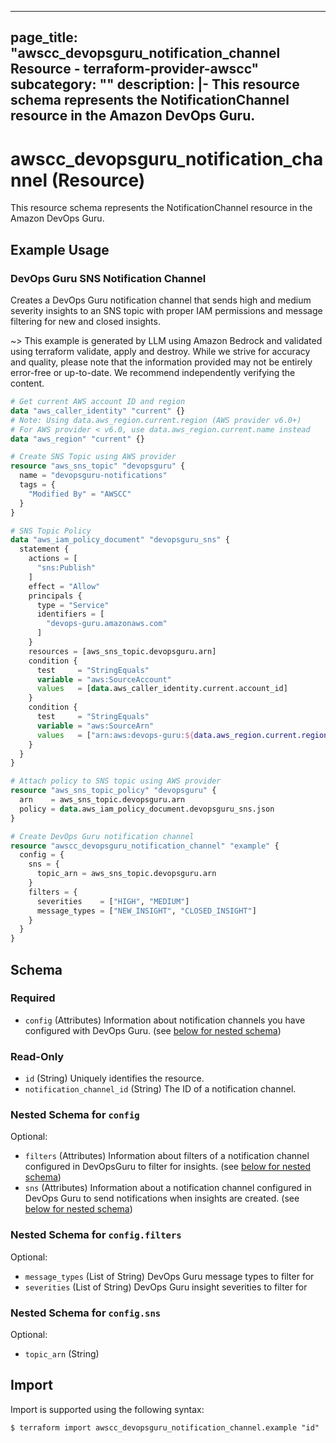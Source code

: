 
---
page_title: "awscc_devopsguru_notification_channel Resource - terraform-provider-awscc"
subcategory: ""
description: |-
  This resource schema represents the NotificationChannel resource in the Amazon DevOps Guru.
---

# awscc_devopsguru_notification_channel (Resource)

This resource schema represents the NotificationChannel resource in the Amazon DevOps Guru.

## Example Usage

### DevOps Guru SNS Notification Channel

Creates a DevOps Guru notification channel that sends high and medium severity insights to an SNS topic with proper IAM permissions and message filtering for new and closed insights.

~> This example is generated by LLM using Amazon Bedrock and validated using terraform validate, apply and destroy. While we strive for accuracy and quality, please note that the information provided may not be entirely error-free or up-to-date. We recommend independently verifying the content.

```terraform
# Get current AWS account ID and region
data "aws_caller_identity" "current" {}
# Note: Using data.aws_region.current.region (AWS provider v6.0+)
# For AWS provider < v6.0, use data.aws_region.current.name instead
data "aws_region" "current" {}

# Create SNS Topic using AWS provider
resource "aws_sns_topic" "devopsguru" {
  name = "devopsguru-notifications"
  tags = {
    "Modified By" = "AWSCC"
  }
}

# SNS Topic Policy
data "aws_iam_policy_document" "devopsguru_sns" {
  statement {
    actions = [
      "sns:Publish"
    ]
    effect = "Allow"
    principals {
      type = "Service"
      identifiers = [
        "devops-guru.amazonaws.com"
      ]
    }
    resources = [aws_sns_topic.devopsguru.arn]
    condition {
      test     = "StringEquals"
      variable = "aws:SourceAccount"
      values   = [data.aws_caller_identity.current.account_id]
    }
    condition {
      test     = "StringEquals"
      variable = "aws:SourceArn"
      values   = ["arn:aws:devops-guru:${data.aws_region.current.region}:${data.aws_caller_identity.current.account_id}:*"]
    }
  }
}

# Attach policy to SNS topic using AWS provider
resource "aws_sns_topic_policy" "devopsguru" {
  arn    = aws_sns_topic.devopsguru.arn
  policy = data.aws_iam_policy_document.devopsguru_sns.json
}

# Create DevOps Guru notification channel
resource "awscc_devopsguru_notification_channel" "example" {
  config = {
    sns = {
      topic_arn = aws_sns_topic.devopsguru.arn
    }
    filters = {
      severities    = ["HIGH", "MEDIUM"]
      message_types = ["NEW_INSIGHT", "CLOSED_INSIGHT"]
    }
  }
}
```

<!-- schema generated by tfplugindocs -->
## Schema

### Required

- `config` (Attributes) Information about notification channels you have configured with DevOps Guru. (see [below for nested schema](#nestedatt--config))

### Read-Only

- `id` (String) Uniquely identifies the resource.
- `notification_channel_id` (String) The ID of a notification channel.

<a id="nestedatt--config"></a>
### Nested Schema for `config`

Optional:

- `filters` (Attributes) Information about filters of a notification channel configured in DevOpsGuru to filter for insights. (see [below for nested schema](#nestedatt--config--filters))
- `sns` (Attributes) Information about a notification channel configured in DevOps Guru to send notifications when insights are created. (see [below for nested schema](#nestedatt--config--sns))

<a id="nestedatt--config--filters"></a>
### Nested Schema for `config.filters`

Optional:

- `message_types` (List of String) DevOps Guru message types to filter for
- `severities` (List of String) DevOps Guru insight severities to filter for


<a id="nestedatt--config--sns"></a>
### Nested Schema for `config.sns`

Optional:

- `topic_arn` (String)

## Import

Import is supported using the following syntax:

```shell
$ terraform import awscc_devopsguru_notification_channel.example "id"
```

